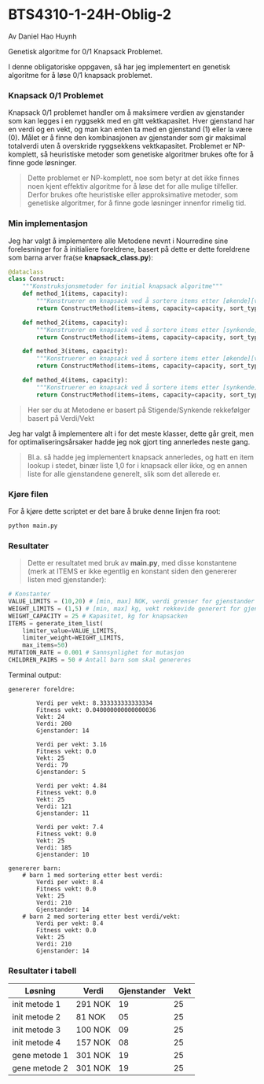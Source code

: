 # BTS4310-1-24H-Oblig-2
Av Daniel Hao Huynh

Genetisk algoritme for 0/1 Knapsack Problemet.

I denne obligatoriske oppgaven, så har jeg implementert en genetisk algoritme for å løse 0/1 knapsack problemet.

### Knapsack 0/1 Problemet
Knapsack 0/1 problemet handler om å maksimere verdien av gjenstander som kan legges i en ryggsekk med en gitt vektkapasitet. Hver gjenstand har en verdi og en vekt, og man kan enten ta med en gjenstand (1) eller la være (0). Målet er å finne den kombinasjonen av gjenstander som gir maksimal totalverdi uten å overskride ryggsekkens vektkapasitet. Problemet er NP-komplett, så heuristiske metoder som genetiske algoritmer brukes ofte for å finne gode løsninger.

> Dette problemet er NP-komplett, noe som betyr at det ikke finnes noen kjent effektiv algoritme for å løse det for alle mulige tilfeller. Derfor brukes ofte heuristiske eller approksimative metoder, som genetiske algoritmer, for å finne gode løsninger innenfor rimelig tid.

### Min implementasjon
Jeg har valgt å implementere alle Metodene nevnt i Nourredine sine forelesninger for å initialiere foreldrene, basert på dette er dette foreldrene som barna arver fra(se __knapsack_class.py__):
```py
@dataclass
class Construct:
    """Konstruksjonsmetoder for initial knapsack algoritme"""
    def method_1(items, capacity):
        """Konstruerer en knapsack ved å sortere items etter [økende][vekt], og legge til gjenstander i knapsack til kapasiteten er nådd"""
        return ConstructMethod(items=items, capacity=capacity, sort_type=ST.WEIGHT, sort_order=SO.ASCENDING)

    def method_2(items, capacity):
        """Konstruerer en knapsack ved å sortere items etter [synkende][vekt], og legge til gjenstander i knapsack til kapasiteten er nådd"""
        return ConstructMethod(items=items, capacity=capacity, sort_type=ST.WEIGHT, sort_order=SO.DESCENDING)

    def method_3(items, capacity):
        """Konstruerer en knapsack ved å sortere items etter [økende][verdi], og legge til gjenstander i knapsack til kapasiteten er nådd"""
        return ConstructMethod(items=items, capacity=capacity, sort_type=ST.VALUE, sort_order=SO.ASCENDING)

    def method_4(items, capacity):
        """Konstruerer en knapsack ved å sortere items etter [synkende][verdi], og legge til gjenstander i knapsack til kapasiteten er nådd"""
        return ConstructMethod(items=items, capacity=capacity, sort_type=ST.VALUE, sort_order=SO.DESCENDING)

```
> Her ser du at Metodene er basert på Stigende/Synkende rekkefølger basert på Verdi/Vekt

Jeg har valgt å implementere alt i for det meste klasser, dette går greit, men for optimaliseringsårsaker hadde jeg nok gjort ting annerledes neste gang.
> Bl.a. så hadde jeg implementert knapsack annerledes, og hatt en item lookup i stedet, binær liste 1,0 for i knapsack eller ikke, og en annen liste for alle gjenstandene generelt, slik som det allerede er.

### Kjøre filen

For å kjøre dette scriptet er det bare å bruke denne linjen fra root:
```sh
python main.py
```
### Resultater
>Dette er resultatet med bruk av __main.py__, med disse konstantene (merk at ITEMS er ikke egentlig en konstant siden den genererer listen med gjenstander):
```py
# Konstanter
VALUE_LIMITS = (10,20) # [min, max] NOK, verdi grenser for gjenstander
WEIGHT_LIMITS = (1,5) # [min, max] kg, vekt rekkevide generert for gjenstander
WEIGHT_CAPACITY = 25 # Kapasitet, kg for knapsacken
ITEMS = generate_item_list(
    limiter_value=VALUE_LIMITS, 
    limiter_weight=WEIGHT_LIMITS, 
    max_items=50)
MUTATION_RATE = 0.001 # Sannsynlighet for mutasjon
CHILDREN_PAIRS = 50 # Antall barn som skal genereres
```

Terminal output:
```
genererer foreldre:

        Verdi per vekt: 8.333333333333334
        Fitness vekt: 0.040000000000000036
        Vekt: 24
        Verdi: 200
        Gjenstander: 14

        Verdi per vekt: 3.16
        Fitness vekt: 0.0
        Vekt: 25
        Verdi: 79
        Gjenstander: 5

        Verdi per vekt: 4.84
        Fitness vekt: 0.0
        Vekt: 25
        Verdi: 121
        Gjenstander: 11

        Verdi per vekt: 7.4
        Fitness vekt: 0.0
        Vekt: 25
        Verdi: 185
        Gjenstander: 10

genererer barn:
    # barn 1 med sortering etter best verdi:
        Verdi per vekt: 8.4
        Fitness vekt: 0.0
        Vekt: 25
        Verdi: 210
        Gjenstander: 14
    # barn 2 med sortering etter best verdi/vekt:
        Verdi per vekt: 8.4
        Fitness vekt: 0.0
        Vekt: 25
        Verdi: 210
        Gjenstander: 14
```
### Resultater i tabell

| Løsning       | Verdi    | Gjenstander    | Vekt    |
| ------------- | ---------|----            | --      |
| init metode 1 | 291 NOK  |       19       |   25    |
| init metode 2 |  81 NOK  |       05       |   25    |
| init metode 3 | 100 NOK  |       09       |   25    |
| init metode 4 | 157 NOK  |       08       |   25    |
| gene metode 1 | 301 NOK  |       19       |   25    |
| gene metode 2 | 301 NOK  |       19       |   25    |




